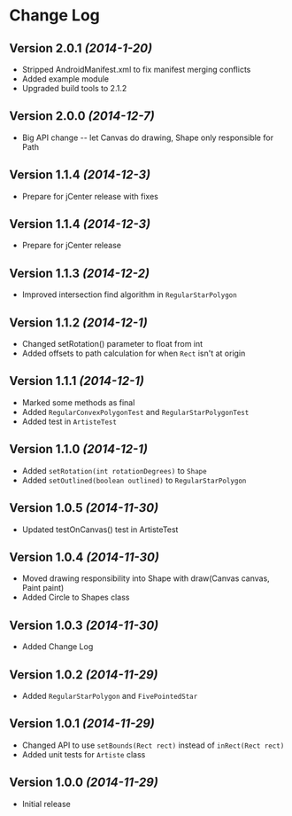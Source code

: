 Change Log
==========

Version 2.0.1 *(2014-1-20)*
--------------------------

* Stripped AndroidManifest.xml to fix manifest merging conflicts
* Added example module
* Upgraded build tools to 2.1.2

Version 2.0.0 *(2014-12-7)*
--------------------------

* Big API change -- let Canvas do drawing, Shape only responsible for Path

Version 1.1.4 *(2014-12-3)*
--------------------------

* Prepare for jCenter release with fixes

Version 1.1.4 *(2014-12-3)*
--------------------------

* Prepare for jCenter release

Version 1.1.3 *(2014-12-2)*
--------------------------

* Improved intersection find algorithm in `RegularStarPolygon`

Version 1.1.2 *(2014-12-1)*
--------------------------

* Changed setRotation() parameter to float from int
* Added offsets to path calculation for when `Rect` isn't at origin

Version 1.1.1 *(2014-12-1)*
--------------------------

* Marked some methods as final
* Added `RegularConvexPolygonTest` and `RegularStarPolygonTest`
* Added test in `ArtisteTest`

Version 1.1.0 *(2014-12-1)*
--------------------------

* Added `setRotation(int rotationDegrees)` to `Shape`
* Added `setOutlined(boolean outlined)` to `RegularStarPolygon`

Version 1.0.5 *(2014-11-30)*
--------------------------

* Updated testOnCanvas() test in ArtisteTest

Version 1.0.4 *(2014-11-30)*
--------------------------

* Moved drawing responsibility into Shape with draw(Canvas canvas, Paint paint)
* Added Circle to Shapes class

Version 1.0.3 *(2014-11-30)*
--------------------------

* Added Change Log

Version 1.0.2 *(2014-11-29)*
--------------------------

* Added `RegularStarPolygon` and `FivePointedStar`

Version 1.0.1 *(2014-11-29)*
--------------------------

 * Changed API to use `setBounds(Rect rect)` instead of `inRect(Rect rect)`
 * Added unit tests for `Artiste` class


Version 1.0.0 *(2014-11-29)*
----------------------------

 * Initial release
 

